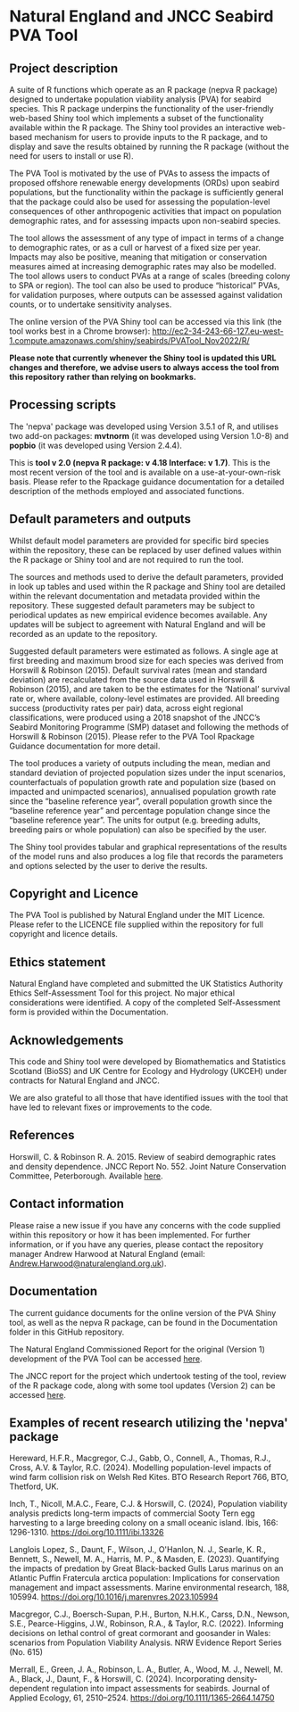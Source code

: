 # Natural England and JNCC Seabird PVA Tool

## Project description

A suite of R functions which operate as an R package (nepva R package) designed to undertake population viability analysis (PVA) for seabird species. This R package underpins the functionality of the user-friendly web-based Shiny tool which implements a subset of the functionality available within the R package. The Shiny tool provides an interactive web-based mechanism for users to provide inputs to the R package, and to display and save the results obtained by running the R package (without the need for users to install or use R).

The PVA Tool is motivated by the use of PVAs to assess the impacts of proposed offshore renewable energy developments (ORDs) upon seabird populations, but the functionality within the package is sufficiently general that the package could also be used for assessing the population-level consequences of other anthropogenic activities that impact on population demographic rates, and for assessing impacts upon non-seabird species.

The tool allows the assessment of any type of impact in terms of a change to demographic rates, or as a cull or harvest of a fixed size per year. Impacts may also be positive, meaning that mitigation or conservation measures aimed at increasing demographic rates may also be modelled. The tool allows users to conduct PVAs at a range of scales (breeding colony to SPA or region). 
The tool can also be used to produce “historical” PVAs, for validation purposes, where outputs can be assessed against validation counts, or to undertake sensitivity analyses.

The online version of the PVA Shiny tool can be accessed via this link (the tool works best in a Chrome browser):
http://ec2-34-243-66-127.eu-west-1.compute.amazonaws.com/shiny/seabirds/PVATool_Nov2022/R/

**Please note that currently whenever the Shiny tool is updated this URL changes and therefore, we advise users to always access the tool from this repository rather than relying on bookmarks.** 

## Processing scripts

The 'nepva' package was developed using Version 3.5.1 of R, and utilises two add-on packages: **mvtnorm** (it was developed using Version 1.0-8) and **popbio** (it was developed using Version 2.4.4).

This is **tool v 2.0 (nepva R package: v 4.18 Interface: v 1.7)**. This is the most recent version of the tool and is available on a use-at-your-own-risk basis. Please refer to the Rpackage guidance documentation for a detailed description of the methods employed and associated functions.

## Default parameters and outputs

Whilst default model parameters are provided for specific bird species within the repository, these can be replaced by user defined values within the R package or Shiny tool and are not required to run the tool.

The sources and methods used to derive the default parameters, provided in look up tables and used within the R package and Shiny tool are detailed within the relevant documentation and metadata provided within the repository. These suggested default parameters may be subject to periodical updates as new empirical evidence becomes available. Any updates will be subject to agreement with Natural England and will be recorded as an update to the repository. 

Suggested default parameters were estimated as follows. A single age at first breeding and maximum brood size for each species was derived from Horswill & Robinson (2015).  Default survival rates (mean and standard deviation) are recalculated from the source data used in Horswill & Robinson (2015), and are taken to be the estimates for the ‘National’ survival rate or, where available, colony-level estimates are provided. All breeding success (productivity rates per pair) data, across eight regional classifications, were produced using a 2018 snapshot of the JNCC’s Seabird Monitoring Programme (SMP) dataset and following the methods of Horswill & Robinson (2015). Please refer to the PVA Tool Rpackage Guidance documentation for more detail.

The tool produces a variety of outputs including the mean, median and standard deviation of projected population sizes under the input scenarios, counterfactuals of population growth rate and population size (based on impacted and unimpacted scenarios), annualised population growth rate since the “baseline reference year”, overall population growth since the “baseline reference year” and percentage population change since the “baseline reference year”. The units for output (e.g. breeding adults, breeding pairs or whole population) can also be specified by the user.

The Shiny tool provides tabular and graphical representations of the results of the model runs and also produces a log file that records the parameters and options selected by the user to derive the results.  

## Copyright and Licence

The PVA Tool is published by Natural England under the MIT Licence. Please refer to the LICENCE file supplied within the repository for full copyright and licence details.

## Ethics statement

Natural England have completed and submitted the UK Statistics Authority Ethics Self-Assessment Tool for this project. No major ethical considerations were identified. A copy of the completed Self-Assessment form is provided within the Documentation. 

## Acknowledgements

This code and Shiny tool were developed by Biomathematics and Statistics Scotland (BioSS) and UK Centre for Ecology and Hydrology (UKCEH) under contracts for Natural England and JNCC. 

We are also grateful to all those that have identified issues with the tool that have led to relevant fixes or improvements to the code.

## References

Horswill, C. & Robinson R. A. 2015. Review of seabird demographic rates and density dependence. JNCC Report No. 552. Joint Nature Conservation Committee, Peterborough. Available [here](https://data.jncc.gov.uk/data/897c2037-56d0-42c8-b828-02c0c9c12d13/JNCC-Report-552-REVISED-WEB.pdf). 

## Contact information

Please raise a new issue if you have any concerns with the code supplied within this repository or how it has been implemented. For further information, or if you have any queries, please contact the repository manager Andrew Harwood at Natural England (email: Andrew.Harwood@naturalengland.org.uk). 

## Documentation

The current guidance documents for the online version of the PVA Shiny tool, as well as the nepva R package, can be found in the Documentation folder in this GitHub repository.

The Natural England Commissioned Report for the original (Version 1) development of the PVA Tool can be accessed [here](http://publications.naturalengland.org.uk/publication/4926995073073152).

The JNCC report for the project which undertook testing of the tool, review of the R package code, along with some tool updates (Version 2) can be accessed [here](https://hub.jncc.gov.uk/assets/302a7a51-fe29-4633-95d1-b3ef458cb79a).

## Examples of recent research utilizing the 'nepva' package 

Hereward, H.F.R., Macgregor, C.J., Gabb, O., Connell, A., Thomas, R.J., Cross, A.V. & Taylor, R.C. (2024). Modelling population-level impacts of wind farm collision risk on Welsh Red Kites. BTO Research Report 766, BTO, Thetford, UK.

Inch, T., Nicoll, M.A.C., Feare, C.J. & Horswill, C. (2024), Population viability analysis predicts long-term impacts of commercial Sooty Tern egg harvesting to a large breeding colony on a small oceanic island. Ibis, 166: 1296-1310. https://doi.org/10.1111/ibi.13326

Langlois Lopez, S., Daunt, F., Wilson, J., O'Hanlon, N. J., Searle, K. R., Bennett, S., Newell, M. A., Harris, M. P., & Masden, E. (2023). Quantifying the impacts of predation by Great Black-backed Gulls Larus marinus on an Atlantic Puffin Fratercula arctica population: Implications for conservation management and impact assessments. Marine environmental research, 188, 105994. https://doi.org/10.1016/j.marenvres.2023.105994


Macgregor, C.J., Boersch-Supan, P.H., Burton, N.H.K., Carss, D.N., Newson, S.E., Pearce-Higgins, J.W., Robinson, R.A., & Taylor, R.C. (2022). Informing decisions on lethal control of great cormorant and goosander in Wales: scenarios from Population Viability Analysis. NRW Evidence Report Series (No. 615)

Merrall, E., Green, J. A., Robinson, L. A., Butler, A., Wood, M. J., Newell, M. A., Black, J., Daunt, F., & Horswill, C. (2024). Incorporating density-dependent regulation into impact assessments for seabirds. Journal of Applied Ecology, 61, 2510–2524. https://doi.org/10.1111/1365-2664.14750

